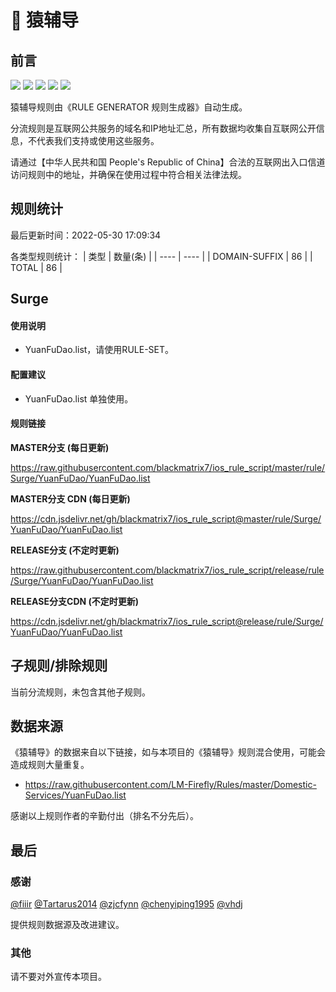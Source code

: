 # 🧸 猿辅导

## 前言

![](https://shields.io/badge/-移除重复规则-ff69b4) ![](https://shields.io/badge/-DOMAIN与DOMAIN--SUFFIX合并-green) ![](https://shields.io/badge/-DOMAIN--SUFFIX间合并-critical) ![](https://shields.io/badge/-DOMAIN--SUFFIX与DOMAIN--KEYWORD合并-blue) ![](https://shields.io/badge/-IP--CIDR(6)合并-blueviolet) 

猿辅导规则由《RULE GENERATOR 规则生成器》自动生成。

分流规则是互联网公共服务的域名和IP地址汇总，所有数据均收集自互联网公开信息，不代表我们支持或使用这些服务。

请通过【中华人民共和国 People's Republic of China】合法的互联网出入口信道访问规则中的地址，并确保在使用过程中符合相关法律法规。

## 规则统计

最后更新时间：2022-05-30 17:09:34

各类型规则统计：
| 类型 | 数量(条)  | 
| ---- | ----  |
| DOMAIN-SUFFIX | 86  | 
| TOTAL | 86  | 


## Surge 

#### 使用说明
- YuanFuDao.list，请使用RULE-SET。

#### 配置建议
- YuanFuDao.list 单独使用。

#### 规则链接
**MASTER分支 (每日更新)**

https://raw.githubusercontent.com/blackmatrix7/ios_rule_script/master/rule/Surge/YuanFuDao/YuanFuDao.list

**MASTER分支 CDN (每日更新)**

https://cdn.jsdelivr.net/gh/blackmatrix7/ios_rule_script@master/rule/Surge/YuanFuDao/YuanFuDao.list

**RELEASE分支 (不定时更新)**

https://raw.githubusercontent.com/blackmatrix7/ios_rule_script/release/rule/Surge/YuanFuDao/YuanFuDao.list

**RELEASE分支CDN (不定时更新)**

https://cdn.jsdelivr.net/gh/blackmatrix7/ios_rule_script@release/rule/Surge/YuanFuDao/YuanFuDao.list

## 子规则/排除规则


当前分流规则，未包含其他子规则。

## 数据来源

《猿辅导》的数据来自以下链接，如与本项目的《猿辅导》规则混合使用，可能会造成规则大量重复。

- https://raw.githubusercontent.com/LM-Firefly/Rules/master/Domestic-Services/YuanFuDao.list


感谢以上规则作者的辛勤付出（排名不分先后）。

## 最后

### 感谢

[@fiiir](https://github.com/fiiir) [@Tartarus2014](https://github.com/Tartarus2014) [@zjcfynn](https://github.com/zjcfynn) [@chenyiping1995](https://github.com/chenyiping1995) [@vhdj](https://github.com/vhdj)

提供规则数据源及改进建议。

### 其他

请不要对外宣传本项目。